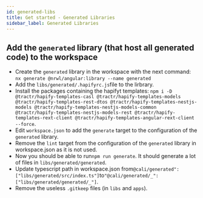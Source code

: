 ```yaml
---
id: generated-libs
title: Get started - Generated Libraries
sidebar_label: Generated Libraries
---
```


## Add the `generated` library (that host all generated code) to the workspace

- Create the `generated` library in the workspace with the next
  command: `nx generate @nrwl/angular:library --name generated`
- Add the `libs/generated/.hapifyrc.js`file to the lirbrary.
- Install the packages containing the hapifyt templates:
  `npm i -D @tractr/hapify-templates-casl @tractr/hapify-templates-models @tractr/hapify-templates-rest-dtos @tractr/hapify-templates-nestjs-models @tractr/hapify-templates-nestjs-models-common @tractr/hapify-templates-nestjs-models-rest @tractr/hapify-templates-rext-client @tractr/hapify-templates-angular-rext-client --force`.
- Edit `workspace.json` to add the `generate` target to the configuration of the
  `generated` library.
- Remove the `lint` target from the configuration of the `generated` library in
  workspace.json as it is not used.
- Now you should be able to run`npm run generate`. It should generate a lot of
  files in `libs/generated/generated`.
- Update typescript path in workspace.json
  from`@cali/generated": ["libs/generated/src/index.ts"]`to`"@cali/generated/_": ["libs/generated/generated/_"]`.
- Remove the useless `.gitkeep` files (in `libs` and `apps`).
